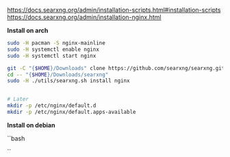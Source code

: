 
https://docs.searxng.org/admin/installation-scripts.html#installation-scripts
https://docs.searxng.org/admin/installation-nginx.html

**Install on arch**

```bash
sudo -H pacman -S nginx-mainline
sudo -H systemctl enable nginx
sudo -H systemctl start nginx

git -C "{$HOME}/Downloads" clone https://github.com/searxng/searxng.git searxng
cd -- "{$HOME}/Downloads/searxng"
sudo -H ./utils/searxng.sh install nginx


# Later
mkdir -p /etc/nginx/default.d
mkdir -p /etc/nginx/default.apps-available

```

**Install on debian**

``bash

``
